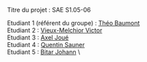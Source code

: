 Titre du projet : SAE S1.05-06

Etudiant 1 (référent du groupe) :  [Théo Baumont](mailto:tbaumon2@edu.univ-fcomte.fr?subject=SAE_1_05_06) \
Etudiant 2 : [Vieux-Melchior Victor](mailto:vvieuxme@edu.univ-fcomte.fr?subject=SAE_1_05_06) \
Etudiant 3 : [Axel Joué](mailto:ajoue@edu.univ-fcomte.fr?subject=SAE_1_05_06) \
Etudiant 4 : [Quentin Sauner ](mailto:qsauner@edu.univ-fcomte.fr?subject=SAE_1_05_06) \
Etudiant 5 : [Bitar Johann](mailto:jbitar@edu.univ-fcomte.fr?subject=SAE_1_05_06) \
                          

